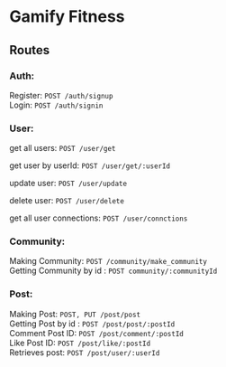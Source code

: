 
# Gamify Fitness
## Routes
### Auth:
Register: `POST /auth/signup` <br>
Login: `POST /auth/signin`

### User:
get all users: `POST /user/get` <br>

get user by userId: `POST /user/get/:userId` <br>

update user: `POST /user/update` <br>

delete user:  `POST /user/delete`  <br>

get all user connections: `POST /user/connctions`

### Community:
Making Community: `POST /community/make_community` <br>
Getting Community by id : `POST community/:communityId` <br>

### Post:
Making Post: `POST, PUT /post/post` <br>
Getting Post by id : `POST /post/post/:postId` <br>
Comment Post ID: `POST /post/comment/:postId` <br>
Like Post ID: `POST /post/like/:postId` <br>
Retrieves post: `POST /post/user/:userId` <br>
